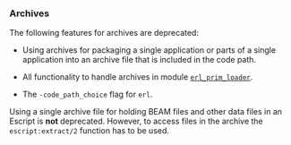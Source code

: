 ### Archives

The following features for archives are deprecated:

* Using archives for packaging a single application or parts of a
  single application into an archive file that is included in the code
  path.

* All functionality to handle archives in module
  [`erl_prim_loader`](https://www.erlang.org/doc/man/erl_prim_loader).

* The `-code_path_choice` flag for `erl`.

Using a single archive file for holding BEAM files and other data
files in an Escript is **not** deprecated. However, to access files in
the archive the `escript:extract/2` function has to be used.
